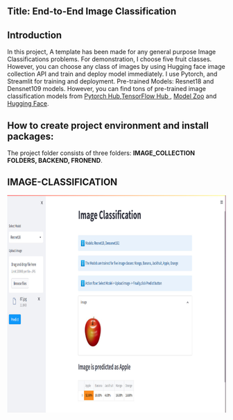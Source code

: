 
## Title: End-to-End Image Classification

## Introduction

In this project, A template has been made for any general purpose Image Classifications problems. For demonstration, I choose  five fruit classes. However, you can choose any class of images by using Hugging face image collection API and train and deploy model immediately. I use Pytorch, and Streamlit for training and deployment. Pre-trained Models: Resnet18 and Densnet109 models. However, you can find tons of pre-trained image classification models from 
[Pytorch Hub](https://pytorch.org/hub/),[TensorFlow Hub ](https://www.tensorflow.org/hub), [Model Zoo](https://modelzoo.co/)
and [Hugging Face](https://huggingface.co/docs/hub/models-the-hub).

## How to create project environment and install packages:
The project folder consists of three folders: __IMAGE_COLLECTION FOLDERS, BACKEND, FRONEND__.

## IMAGE-CLASSIFICATION
 <img align="left" width="1000" height="500" src="https://github.com/Helal-Chowdhury/IMAGE-CLASSIFICATION/blob/main/image.jpg">
 
